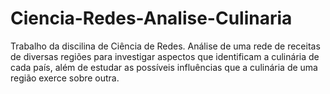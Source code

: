 # Ciencia-Redes-Analise-Culinaria
Trabalho da discilina de Ciência de Redes. Análise de uma rede de receitas de diversas regiões para investigar aspectos que identificam a culinária de cada país, além de estudar as possíveis influências que a culinária de uma região exerce sobre outra.
